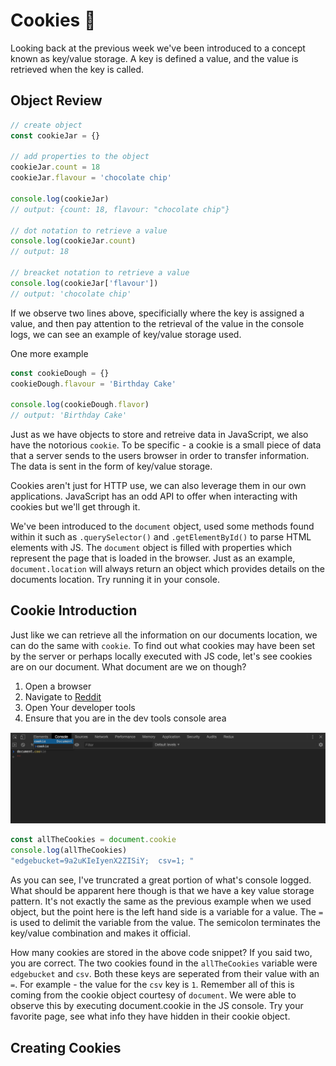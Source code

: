 # Cookies :cookie:

Looking back at the previous week we've been introduced to a concept known as key/value storage. A key is defined a value, and the value is retrieved when the key is called.


## Object Review
```js
// create object
const cookieJar = {}

// add properties to the object
cookieJar.count = 18
cookieJar.flavour = 'chocolate chip'

console.log(cookieJar)
// output: {count: 18, flavour: "chocolate chip"}

// dot notation to retrieve a value
console.log(cookieJar.count)
// output: 18

// breacket notation to retrieve a value
console.log(cookieJar['flavour'])
// output: 'chocolate chip'
```

If we observe two lines above, specificially where the key is assigned a value, and then pay attention to the retrieval of the value in the console logs, we can see an example of key/value storage used.

One more example

```js
const cookieDough = {}
cookieDough.flavour = 'Birthday Cake'

console.log(cookieDough.flavor)
// output: 'Birthday Cake'
```

Just as we have objects to store and retreive data in JavaScript, we also have the notorious `cookie`. To be specific - a cookie is a small piece of data that a server sends to the users browser in order to transfer information. The data is sent in the form of key/value storage.

Cookies aren't just for HTTP use, we can also leverage them in our own applications. JavaScript has an odd API to offer when interacting with cookies but we'll get through it.

We've been introduced to the `document` object, used some methods found within it such as `.querySelector()` and `.getElementById()` to parse HTML elements with JS. The `document` object is filled with properties which represent the page that is loaded in the browser. Just as an example, `document.location` will always return an object which provides details on the documents location. Try running it in your console.

## Cookie Introduction
Just like we can retrieve all the information on our documents location, we can do the same with `cookie`. To find out what cookies may have been set by the server or perhaps locally executed with JS code, let's see cookies are on our document. What document are we on though?

1. Open a browser
2. Navigate to [Reddit](https://reddit.com)
3. Open Your developer tools
4. Ensure that you are in the dev tools console area

![web console](assets/img/console.png)

```js
const allTheCookies = document.cookie
console.log(allTheCookies)
"edgebucket=9a2uKIeIyenX2ZISiY;  csv=1; "
```

As you can see, I've truncrated a great portion of what's console logged. What should be apparent here though is that we have a key value storage pattern. It's not exactly the same as the previous example when we used object, but the point here is the left hand side is a variable for a value. The `=` is used to delimit the variable from the value. The semicolon terminates the key/value combination and makes it official.

How many cookies are stored in the above code snippet? If you said two, you are correct. The two cookies found in the `allTheCookies` variable were `edgebucket` and `csv`. Both these keys are seperated from their value with an `=`. For example - the value for the `csv` key is `1`. Remember all of this is coming from the cookie object courtesy of `document`. We were able to observe this by executing document.cookie in the JS console. Try your favorite page, see what info they have hidden in their cookie object.

## Creating Cookies
